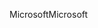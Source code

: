 <span data-ttu-id="e8c46-101">Microsoft</span><span class="sxs-lookup"><span data-stu-id="e8c46-101">Microsoft</span></span>